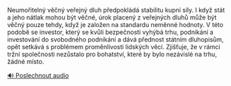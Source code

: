 
Neumořitelný věčný veřejný dluh předpokládá stabilitu kupní síly. I když stát a jeho nátlak mohou být věčné, úrok placený z veřejných dluhů může být věčný pouze tehdy, když je založen na standardu neměnné hodnoty. V této podobě se investor, který se kvůli bezpečnosti vyhýbá trhu, podnikání a investování do svobodného podnikání a dává přednost státním dluhopisům, opět setkává s problémem proměnlivosti lidských věcí. Zjišťuje, že v rámci tržní společnosti nezůstalo pro bohatství, které by bylo nezávislé na trhu, žádné místo.

[🔊 Poslechnout audio](/data/7-paragraphs/audio/chapter_44/para_010-Neumoiteln-vn-veejn-dluh-pedpokld-stabil.mp3)
